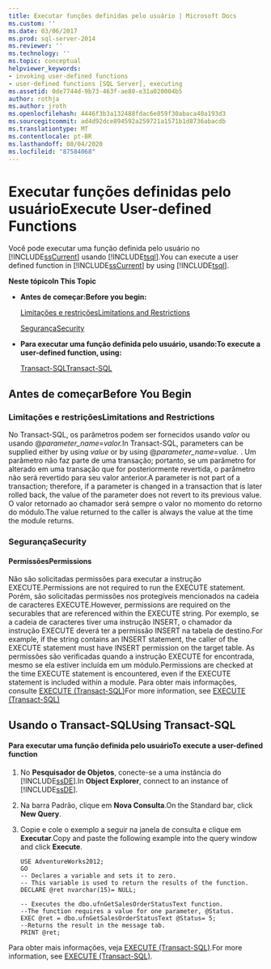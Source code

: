 ```yaml
---
title: Executar funções definidas pelo usuário | Microsoft Docs
ms.custom: ''
ms.date: 03/06/2017
ms.prod: sql-server-2014
ms.reviewer: ''
ms.technology: ''
ms.topic: conceptual
helpviewer_keywords:
- invoking user-defined functions
- user-defined functions [SQL Server], executing
ms.assetid: 0de7744d-9b73-463f-ae80-e31a020004b5
author: rothja
ms.author: jroth
ms.openlocfilehash: 4446f3b3a132488fdac6e859f30abaca40a193d3
ms.sourcegitcommit: ad4d92dce894592a259721a1571b1d8736abacdb
ms.translationtype: MT
ms.contentlocale: pt-BR
ms.lasthandoff: 08/04/2020
ms.locfileid: "87584068"
---
```

# <a name="execute-user-defined-functions"></a><span data-ttu-id="ef593-102">Executar funções definidas pelo usuário</span><span class="sxs-lookup"><span data-stu-id="ef593-102">Execute User-defined Functions</span></span>
  <span data-ttu-id="ef593-103">Você pode executar uma função definida pelo usuário no [!INCLUDE[ssCurrent](../../includes/sscurrent-md.md)] usando [!INCLUDE[tsql](../../includes/tsql-md.md)].</span><span class="sxs-lookup"><span data-stu-id="ef593-103">You can execute a user defined function in [!INCLUDE[ssCurrent](../../includes/sscurrent-md.md)] by using [!INCLUDE[tsql](../../includes/tsql-md.md)].</span></span>  
  
 <span data-ttu-id="ef593-104">**Neste tópico**</span><span class="sxs-lookup"><span data-stu-id="ef593-104">**In This Topic**</span></span>  
  
-   <span data-ttu-id="ef593-105">**Antes de começar:**</span><span class="sxs-lookup"><span data-stu-id="ef593-105">**Before you begin:**</span></span>  
  
     [<span data-ttu-id="ef593-106">Limitações e restrições</span><span class="sxs-lookup"><span data-stu-id="ef593-106">Limitations and Restrictions</span></span>](#Restrictions)  
  
     [<span data-ttu-id="ef593-107">Segurança</span><span class="sxs-lookup"><span data-stu-id="ef593-107">Security</span></span>](#Security)  
  
-   <span data-ttu-id="ef593-108">**Para executar uma função definida pelo usuário, usando:**</span><span class="sxs-lookup"><span data-stu-id="ef593-108">**To execute a user-defined function, using:**</span></span>  
  
     [<span data-ttu-id="ef593-109">Transact-SQL</span><span class="sxs-lookup"><span data-stu-id="ef593-109">Transact-SQL</span></span>](#TsqlProcedure)  
  
##  <a name="before-you-begin"></a><a name="BeforeYouBegin"></a> <span data-ttu-id="ef593-110">Antes de começar</span><span class="sxs-lookup"><span data-stu-id="ef593-110">Before You Begin</span></span>  
  
###  <a name="limitations-and-restrictions"></a><a name="Restrictions"></a> <span data-ttu-id="ef593-111">Limitações e restrições</span><span class="sxs-lookup"><span data-stu-id="ef593-111">Limitations and Restrictions</span></span>  
 <span data-ttu-id="ef593-112">No Transact-SQL, os parâmetros podem ser fornecidos usando *valor* ou usando @*parameter_name*=*valor.*</span><span class="sxs-lookup"><span data-stu-id="ef593-112">In Transact-SQL, parameters can be supplied either by using *value* or by using @*parameter_name*=*value.*</span></span> <span data-ttu-id="ef593-113">. Um parâmetro não faz parte de uma transação; portanto, se um parâmetro for alterado em uma transação que for posteriormente revertida, o parâmetro não será revertido para seu valor anterior.</span><span class="sxs-lookup"><span data-stu-id="ef593-113">A parameter is not part of a transaction; therefore, if a parameter is changed in a transaction that is later rolled back, the value of the parameter does not revert to its previous value.</span></span> <span data-ttu-id="ef593-114">O valor retornado ao chamador será sempre o valor no momento do retorno do módulo.</span><span class="sxs-lookup"><span data-stu-id="ef593-114">The value returned to the caller is always the value at the time the module returns.</span></span>  
  
###  <a name="security"></a><a name="Security"></a> <span data-ttu-id="ef593-115">Segurança</span><span class="sxs-lookup"><span data-stu-id="ef593-115">Security</span></span>  
  
####  <a name="permissions"></a><a name="Permissions"></a> <span data-ttu-id="ef593-116">Permissões</span><span class="sxs-lookup"><span data-stu-id="ef593-116">Permissions</span></span>  
 <span data-ttu-id="ef593-117">Não são solicitadas permissões para executar a instrução EXECUTE.</span><span class="sxs-lookup"><span data-stu-id="ef593-117">Permissions are not required to run the EXECUTE statement.</span></span> <span data-ttu-id="ef593-118">Porém, são solicitadas permissões nos protegíveis mencionados na cadeia de caracteres EXECUTE.</span><span class="sxs-lookup"><span data-stu-id="ef593-118">However, permissions are required on the securables that are referenced within the EXECUTE string.</span></span> <span data-ttu-id="ef593-119">Por exemplo, se a cadeia de caracteres tiver uma instrução INSERT, o chamador da instrução EXECUTE deverá ter a permissão INSERT na tabela de destino.</span><span class="sxs-lookup"><span data-stu-id="ef593-119">For example, if the string contains an INSERT statement, the caller of the EXECUTE statement must have INSERT permission on the target table.</span></span> <span data-ttu-id="ef593-120">As permissões são verificadas quando a instrução EXECUTE for encontrada, mesmo se ela estiver incluída em um módulo.</span><span class="sxs-lookup"><span data-stu-id="ef593-120">Permissions are checked at the time EXECUTE statement is encountered, even if the EXECUTE statement is included within a module.</span></span> <span data-ttu-id="ef593-121">Para obter mais informações, consulte [EXECUTE &#40;Transact-SQL&#41;](/sql/t-sql/language-elements/execute-transact-sql)</span><span class="sxs-lookup"><span data-stu-id="ef593-121">For more information, see [EXECUTE &#40;Transact-SQL&#41;](/sql/t-sql/language-elements/execute-transact-sql)</span></span>  
  
##  <a name="using-transact-sql"></a><a name="TsqlProcedure"></a> <span data-ttu-id="ef593-122">Usando o Transact-SQL</span><span class="sxs-lookup"><span data-stu-id="ef593-122">Using Transact-SQL</span></span>  
  
#### <a name="to-execute-a-user-defined-function"></a><span data-ttu-id="ef593-123">Para executar uma função definida pelo usuário</span><span class="sxs-lookup"><span data-stu-id="ef593-123">To execute a user-defined function</span></span>  
  
1.  <span data-ttu-id="ef593-124">No **Pesquisador de Objetos**, conecte-se a uma instância do [!INCLUDE[ssDE](../../includes/ssde-md.md)].</span><span class="sxs-lookup"><span data-stu-id="ef593-124">In **Object Explorer**, connect to an instance of [!INCLUDE[ssDE](../../includes/ssde-md.md)].</span></span>  
  
2.  <span data-ttu-id="ef593-125">Na barra Padrão, clique em **Nova Consulta**.</span><span class="sxs-lookup"><span data-stu-id="ef593-125">On the Standard bar, click **New Query**.</span></span>  
  
3.  <span data-ttu-id="ef593-126">Copie e cole o exemplo a seguir na janela de consulta e clique em **Executar**.</span><span class="sxs-lookup"><span data-stu-id="ef593-126">Copy and paste the following example into the query window and click **Execute**.</span></span>  
  
    ```  
    USE AdventureWorks2012;  
    GO  
    -- Declares a variable and sets it to zero.  
    -- This variable is used to return the results of the function.  
    DECLARE @ret nvarchar(15)= NULL;   
  
    -- Executes the dbo.ufnGetSalesOrderStatusText function.  
    --The function requires a value for one parameter, @Status.   
    EXEC @ret = dbo.ufnGetSalesOrderStatusText @Status= 5;   
    --Returns the result in the message tab.  
    PRINT @ret;  
    ```  
  
 <span data-ttu-id="ef593-127">Para obter mais informações, veja [EXECUTE &#40;Transact-SQL&#41;](/sql/t-sql/language-elements/execute-transact-sql).</span><span class="sxs-lookup"><span data-stu-id="ef593-127">For more information, see [EXECUTE &#40;Transact-SQL&#41;](/sql/t-sql/language-elements/execute-transact-sql).</span></span>  
  
  
